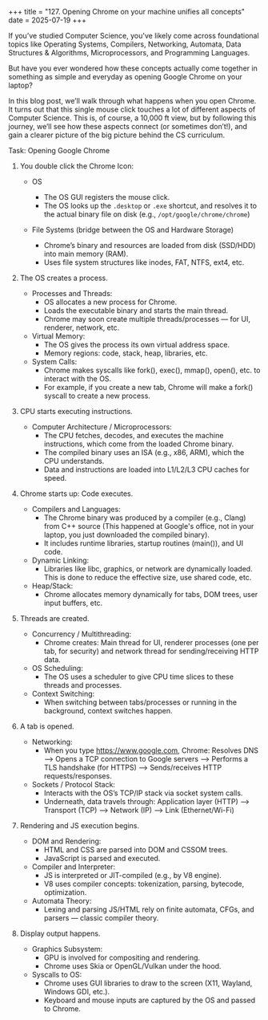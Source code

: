 +++
title = "127. Opening Chrome on your machine unifies all concepts"
date = 2025-07-19
+++

If you’ve studied Computer Science, you've likely come across foundational topics like Operating Systems, Compilers, Networking, Automata, Data Structures & Algorithms, Microprocessors, and Programming Languages.

But have you ever wondered how these concepts actually come together in something as simple and everyday as opening Google Chrome on your laptop?

In this blog post, we’ll walk through what happens when you open Chrome. It turns out that this single mouse click touches a lot of different aspects of Computer Science.  This is, of course, a 10,000 ft view, but by following this journey, we’ll see how these aspects connect (or sometimes don’t!), and gain a clearer picture of the big picture behind the CS curriculum.

Task: Opening Google Chrome

1. You double click the Chrome Icon:  
    - OS
        - The OS GUI registers the mouse click.  
        - The OS looks up the `.desktop` or `.exe` shortcut, and resolves it to the actual binary file on disk (e.g., `/opt/google/chrome/chrome`)
    
    - File Systems (bridge between the OS and Hardware Storage)
        - Chrome’s binary and resources are loaded from disk (SSD/HDD) into main memory (RAM).
        - Uses file system structures like inodes, FAT, NTFS, ext4, etc.



2. The OS creates a process.
    - Processes and Threads:
        - OS allocates a new process for Chrome.
        - Loads the executable binary and starts the main thread.
        - Chrome may soon create multiple threads/processes — for UI, renderer, network, etc.
    - Virtual Memory:
        - The OS gives the process its own virtual address space.
        - Memory regions: code, stack, heap, libraries, etc.
    - System Calls:
        - Chrome makes syscalls like fork(), exec(), mmap(), open(), etc. to interact with the OS.
        - For example, if you create a new tab, Chrome will make a fork() syscall to create a new process.

3. CPU starts executing instructions.
    - Computer Architecture / Microprocessors:
        - The CPU fetches, decodes, and executes the machine instructions, which come from the loaded Chrome binary.
        - The compiled binary uses an ISA (e.g., x86, ARM), which the CPU understands.
        - Data and instructions are loaded into L1/L2/L3 CPU caches for speed.

4. Chrome starts up: Code executes.
    - Compilers and Languages:
        - The Chrome binary was produced by a compiler (e.g., Clang) from C++ source (This happened at Google's office, not in your laptop, you just downloaded the compiled binary).
        - It includes runtime libraries, startup routines (main()), and UI code.
    - Dynamic Linking:
        - Libraries like libc, graphics, or network are dynamically loaded. This is done to reduce the effective size, use shared code, etc.
    - Heap/Stack:
        - Chrome allocates memory dynamically for tabs, DOM trees, user input buffers, etc.

5. Threads are created.
    - Concurrency / Multithreading:
        -  Chrome creates: Main thread for UI, renderer processes (one per tab, for security) and network thread for sending/receiving HTTP data.
    - OS Scheduling:
        - The OS uses a scheduler to give CPU time slices to these threads and processes.
    - Context Switching:
        - When switching between tabs/processes or running in the background, context switches happen.

6. A tab is opened.
    - Networking:
        - When you type https://www.google.com, Chrome: Resolves DNS --> Opens a TCP connection to Google servers --> Performs a TLS handshake (for HTTPS) --> Sends/receives HTTP requests/responses.
    - Sockets / Protocol Stack:
        - Interacts with the OS’s TCP/IP stack via socket system calls.
        - Underneath, data travels through: Application layer (HTTP) --> Transport (TCP) -->  Network (IP) --> Link (Ethernet/Wi-Fi)

7. Rendering and JS execution begins.
    - DOM and Rendering:
        - HTML and CSS are parsed into DOM and CSSOM trees.
        - JavaScript is parsed and executed.
    - Compiler and Interpreter:
        - JS is interpreted or JIT-compiled (e.g., by V8 engine).
        - V8 uses compiler concepts: tokenization, parsing, bytecode, optimization.
    - Automata Theory:
        - Lexing and parsing JS/HTML rely on finite automata, CFGs, and parsers — classic compiler theory.

8. Display output happens.
    - Graphics Subsystem:
        - GPU is involved for compositing and rendering.
        - Chrome uses Skia or OpenGL/Vulkan under the hood.
    - Syscalls to OS:
        - Chrome uses GUI libraries to draw to the screen (X11, Wayland, Windows GDI, etc.).
        - Keyboard and mouse inputs are captured by the OS and passed to Chrome.



